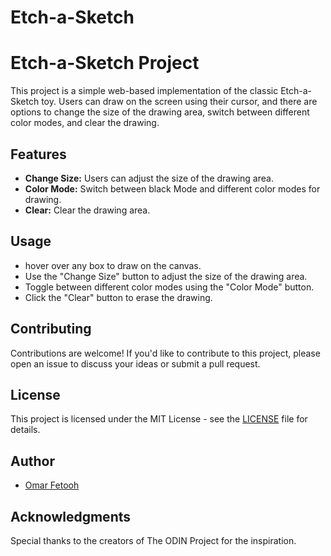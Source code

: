 # Etch-a-Sketch

# Etch-a-Sketch Project

This project is a simple web-based implementation of the classic Etch-a-Sketch toy. Users can draw on the screen using their cursor, and there are options to change the size of the drawing area, switch between different color modes, and clear the drawing.

## Features
- **Change Size:** Users can adjust the size of the drawing area.
- **Color Mode:** Switch between black Mode and different color modes for drawing.
- **Clear:** Clear the drawing area.

## Usage
- hover over any box to draw on the canvas.
- Use the "Change Size" button to adjust the size of the drawing area.
- Toggle between different color modes using the "Color Mode" button.
- Click the "Clear" button to erase the drawing.

## Contributing
Contributions are welcome! If you'd like to contribute to this project, please open an issue to discuss your ideas or submit a pull request.

## License
This project is licensed under the MIT License - see the [LICENSE](MITLicense.md) file for details.

## Author
- [Omar Fetooh](https://github.com/omarfetooh)

## Acknowledgments
Special thanks to the creators of The ODIN Project for the inspiration.

